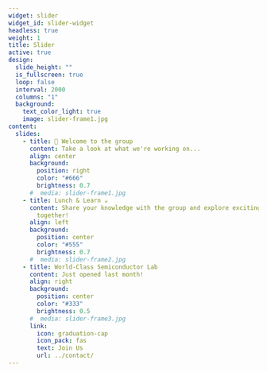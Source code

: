 ```yaml
---
widget: slider
widget_id: slider-widget
headless: true
weight: 1
title: Slider
active: true
design:
  slide_height: ""
  is_fullscreen: true
  loop: false
  interval: 2000
  columns: "1"
  background:
    text_color_light: true
    image: slider-frame1.jpg
content:
  slides:
    - title: 👋 Welcome to the group
      content: Take a look at what we're working on...
      align: center
      background:
        position: right
        color: "#666"
        brightness: 0.7
      #  media: slider-frame1.jpg
    - title: Lunch & Learn ☕️
      content: Share your knowledge with the group and explore exciting new topics
        together!
      align: left
      background:
        position: center
        color: "#555"
        brightness: 0.7
      #  media: slider-frame2.jpg
    - title: World-Class Semiconductor Lab
      content: Just opened last month!
      align: right
      background:
        position: center
        color: "#333"
        brightness: 0.5
      #  media: slider-frame3.jpg
      link:
        icon: graduation-cap
        icon_pack: fas
        text: Join Us
        url: ../contact/
---
```


